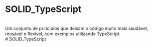 # SOLID_TypeScript
</br>
Um conjunto de princípios que deixam o código muito mais saudável, reusável e flexível, com exemplos utilizando TypeScript.
</br>
#   S O L I D _ T y p e S c r i p t 
 
 
